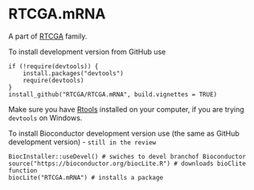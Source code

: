 # RTCGA.mRNA

A part of [RTCGA](https://github.com/RTCGA) family.

To install development version from GitHub use

````{R}
if (!require(devtools)) {
    install.packages("devtools")
    require(devtools)
}
install_github("RTCGA/RTCGA.mRNA", build.vignettes = TRUE)
````

Make sure you have [Rtools](https://cran.r-project.org/bin/windows/Rtools/) installed on your computer, if you are trying `devtools` on Windows.

To install Bioconductor development version use (the same as GitHub development version) - `still in the review`

````{R}
BiocInstaller::useDevel() # swiches to devel branchof Bioconductor
source("https://bioconductor.org/biocLite.R") # downloads bioClite function
biocLite("RTCGA.mRNA") # installs a package
````

